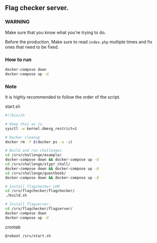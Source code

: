 ## Flag checker server.

### WARNING

Make sure that you know what you're trying to do.

Before the production, Make sure to read `index.php` multiple times and fix ones that need to be fixed.

### How to run

```sh
docker-compose down
docker-compose up -d
```

### Note

It is highly recommended to follow the order of the script.

start.sh
```sh
#!/bin/sh

# Keep this as is.
sysctl -w kernel.dmesg_restrict=1

# Docker cleanup
docker rm -f $(docker ps -a -q)

# Build and run challenges
cd /srv/challenge/example/
docker-compose down && docker-compose up -d
cd /srv/challenge/stypr_chall/
docker-compose down && docker-compose up -d
cd /srv/challenge/guestbook/
docker-compose down && docker-compose up -d

# Install flagchecker LKM
cd /srv/flagchecker/flagchecker/
./build.sh

# Install flagserver:
cd /srv/flagchecker/flagserver/
docker-compose down
docker-compose up -d
```

crontab
```
@reboot /srv/start.sh
```

